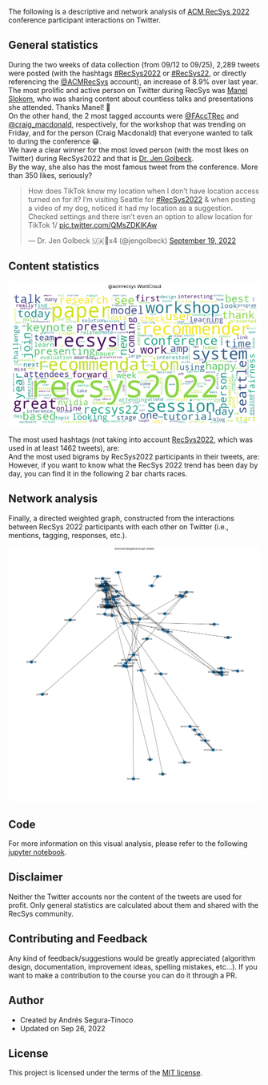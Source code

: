 The following is a descriptive and network analysis of <a href="https://recsys.acm.org/recsys22/" target="_blank">ACM RecSys 2022</a> conference participant interactions on Twitter.

## General statistics

<div>
  During the two weeks of data collection (from 09/12 to 09/25), 2,289 tweets were posted (with the hashtags <a href="https://twitter.com/hashtag/recsys2022" target="_blank">#RecSys2022</a> or <a href="https://twitter.com/hashtag/recsys22" target="_blank">#RecSys22</a>, or directly referencing the <a href="https://twitter.com/ACMRecSys" target="_blank">@ACMRecSys</a> account), an increase of 8.9% over last year.

  <div class="flourish-embed flourish-chart" data-src="visualisation/11289748"><script src="https://public.flourish.studio/resources/embed.js"></script></div>
</div>

<div>
  The most prolific and active person on Twitter during RecSys was <a href="https://twitter.com/ManelSlokom" target="_blank">Manel Slokom</a>, who was sharing content about countless talks and presentations she attended. Thanks Manel! &#128079;

  <div class="flourish-embed flourish-hierarchy" data-src="visualisation/11246295"><script src="https://public.flourish.studio/resources/embed.js"></script></div>
</div>

<div>
  On the other hand, the 2 most tagged accounts were <a href="https://twitter.com/FAccTRec" target="_blank">@FAccTRec</a> and <a href="https://twitter.com/craig_macdonald" target="_blank">@craig_macdonald</a>, respectively, for the workshop that was trending on Friday, and for the person (Craig Macdonald) that everyone wanted to talk to during the conference &#128513;.

  <div class="flourish-embed flourish-hierarchy" data-src="visualisation/11270475"><script src="https://public.flourish.studio/resources/embed.js"></script></div>
</div>

<div>
  We have a clear winner for the most loved person (with the most likes on Twitter) during RecSys2022 and that is <a href="https://twitter.com/jengolbeck" target="_blank">Dr. Jen Golbeck</a>.

  <div class="flourish-embed flourish-hierarchy" data-src="visualisation/11270705"><script src="https://public.flourish.studio/resources/embed.js"></script></div>
</div>

<div>
  By the way, she also has the most famous tweet from the conference. More than 350 likes, seriously? 

  <blockquote class="twitter-tweet" data-lang="en"><p lang="en" dir="ltr">How does TikTok know my location when I don’t have location access turned on for it? I’m visiting Seattle for <a href="https://twitter.com/hashtag/RecSys2022?src=hash&amp;ref_src=twsrc%5Etfw">#RecSys2022</a> &amp; when posting a video of my dog, noticed it had my location as a suggestion. Checked settings and there isn’t even an option to allow location for TikTok 1/ <a href="https://t.co/QMsZDKIKAw">pic.twitter.com/QMsZDKIKAw</a></p>&mdash; Dr. Jen Golbeck 🇺🇦💉x4 (@jengolbeck) <a href="https://twitter.com/jengolbeck/status/1571870127284719616?ref_src=twsrc%5Etfw">September 19, 2022</a></blockquote> <script async src="https://platform.twitter.com/widgets.js" charset="utf-8"></script>
</div>

## Content statistics

![WordCloud](https://raw.githubusercontent.com/ansegura7/recsys-tweet-analysis/master/img/wordcloud.png)

<div>
  The most used hashtags (not taking into account <a href="https://twitter.com/hashtag/recsys2022" target="_blank">RecSys2022</a>, which was used in at least 1462 tweets), are:

  <div class="flourish-embed flourish-hierarchy" data-src="visualisation/11289912"><script src="https://public.flourish.studio/resources/embed.js"></script></div>
</div>

<div>
  And the most used bigrams by RecSys2022 participants in their tweets, are:

  <div class="flourish-embed flourish-hierarchy" data-src="visualisation/11289942"><script src="https://public.flourish.studio/resources/embed.js"></script></div>
</div>

<div>
  However, if you want to know what the RecSys 2022 trend has been day by day, you can find it in the following 2 bar charts races.

  <div class="flourish-embed flourish-bar-chart-race" data-src="visualisation/11258635"><script src="https://public.flourish.studio/resources/embed.js"></script></div>

  <div class="flourish-embed flourish-bar-chart-race" data-src="visualisation/11260610"><script src="https://public.flourish.studio/resources/embed.js"></script></div>
</div>

## Network analysis

Finally, a directed weighted graph, constructed from the interactions between RecSys 2022 participants with each other on Twitter (i.e., mentions, tagging, responses, etc.).

![WordCloud](https://raw.githubusercontent.com/ansegura7/recsys-tweet-analysis/master/img/graph.png)

## Code
For more information on this visual analysis, please refer to the following <a href="https://ansegura7.github.io/recsys-tweet-analysis/analysis/AccountAnalytics.html" >jupyter notebook</a>.

## Disclaimer
Neither the Twitter accounts nor the content of the tweets are used for profit. Only general statistics are calculated about them and shared with the RecSys community.

## Contributing and Feedback
Any kind of feedback/suggestions would be greatly appreciated (algorithm design, documentation, improvement ideas, spelling mistakes, etc...). If you want to make a contribution to the course you can do it through a PR.

## Author
- Created by Andrés Segura-Tinoco
- Updated on Sep 26, 2022

## License
This project is licensed under the terms of the <a href="https://github.com/ansegura7/recsys-tweet-analysis/blob/main/LICENSE">MIT license</a>.
